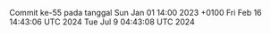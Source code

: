 Commit ke-55 pada tanggal Sun Jan 01 14:00 2023 +0100
Fri Feb 16 14:43:06 UTC 2024
Tue Jul  9 04:43:08 UTC 2024
